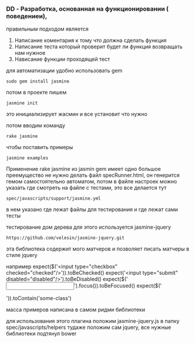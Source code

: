 ### DD - Разработка, основанная на функционировании ( поведениеи), 
правильным подходом является
1. Написание коментария к тому что должна сделать функция
2. Написание теста который проверит будет ли функция возвращать нам нужное
3. Нависание функции проходящей тест

для автоматизации удобно использовать gem
 
    sudo gem install jasmine

потом в проекте пишем 

    jasmine init
    
это инициализирует жасмин и все установит что нужно

потом вводим команду
    
    rake jasmine
    
чтобы поставить примеры
 
    jasmine examples
    
    
Применение rake jasmine из jasmin gem имеет одно большое преемущество
не нужно делать файл speсRunner.html, он генерится гемом
самостоятельно автоматом, потом в файле настроек
можно указать где смотреть на файле с тестами,
это все делается тут

    spec/javascripts/support/jasmine.yml
   
в нем указано где лежат файлы для тестирования
и где лежат сами тесты


тестирование дом дерева
для этого используется jasmine-jquery

    https://github.com/velesin/jasmine-jquery.git

эта библиотека содержит мого матчеров и позволяет
писать матчеры в стиле jquery

например
    expect($('<input type="checkbox" checked="checked"/>')).toBeChecked()
    expect('<input type="submit" disabled="disabled"/>').toBeDisabled()
    expect($('<input type="text" />').focus()).toBeFocused()
    expect($('<div><span class="some-class"></span></div>')).toContain('some-class')
    
 масса примеров написана в самом ридми библиотеки
 
 для использования этого плагина положим
 jasmine-jquery.js в папку spec/javascripts/helpers
 тудаже положим сам jquery, все нужные библиотеки подтянул bower






 
 

